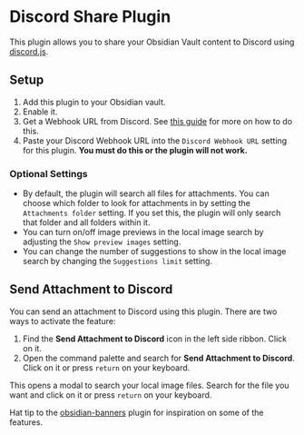 # Discord Share Plugin

This plugin allows you to share your Obsidian Vault content to Discord using [discord.js](https://discord.js.org/).

## Setup
1. Add this plugin to your Obsidian vault.
2. Enable it.
3. Get a Webhook URL from Discord. See [this guide](https://support.discord.com/hc/en-us/articles/228383668-Intro-to-Webhooks) for more on how to do this.
4. Paste your Discord Webhook URL into the `Discord Webhook URL` setting for this plugin. **You must do this or the plugin will not work.**

### Optional Settings
- By default, the plugin will search all files for attachments. You can choose which folder to look for attachments in by setting the `Attachments folder` setting. If you set this, the plugin will only search that folder and all folders within it.
- You can turn on/off image previews in the local image search by adjusting the `Show preview images` setting.
- You can change the number of suggestions to show in the local image search by changing the `Suggestions limit` setting.

## Send Attachment to Discord

You can send an attachment to Discord using this plugin. There are two ways to activate the feature:

1. Find the **Send Attachment to Discord** icon in the left side ribbon. Click on it.
2. Open the command palette and search for **Send Attachment to Discord**. Click on it or press `return` on your keyboard.

This opens a modal to search your local image files. Search for the file you want and click on it or press `return` on your keyboard.

Hat tip to the [obsidian-banners](https://github.com/noatpad/obsidian-banners) plugin for inspiration on some of the features.
